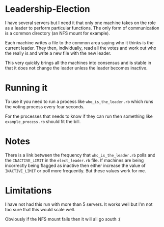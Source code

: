 # Leadership-Election
I have several servers but I need it that only one machine takes on the role as a leader to perform particular functions. The only form of communication is a common directory (an NFS mount for example).

Each machine writes a file to the common area saying who it thinks is the current leader. They then, individually, read all the votes and work out who the really is and write a new file with the new leader.

This very quickly brings all the machines into consensus and is stable in that it does not change the leader unless the leader becomes inactive.

# Running it

To use it you need to run a process like `who_is_the_leader.rb` which runs the voting process every four seconds.

For the processes that needs to know if they can run then something like  `example_process.rb` should fit the bill.

# Notes

There is a link between the frequency that `who_is_the_leader.rb` polls and the `INACTIVE_LIMIT` in the `elect_leader.rb` file. If machines are being incorrectly being flagged as inactive then either increase the value of `INACTIVE_LIMIT` or poll more frequently. But these values work for me.

# Limitations

I have not had this run with more than 5 servers. It works well but I'm not too sure that this would scale well.

Obviously if the NFS mount fails then it will all go south :(
